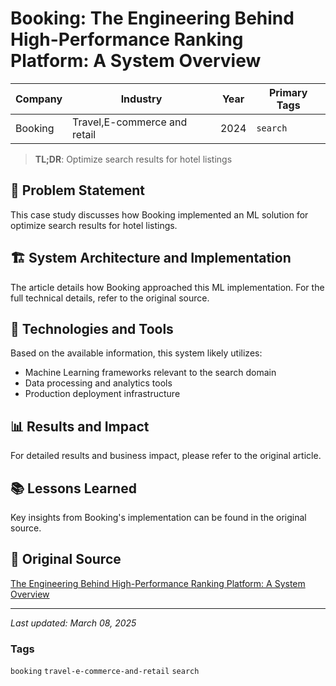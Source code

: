 # Booking: The Engineering Behind High-Performance Ranking Platform: A System Overview

| Company | Industry | Year | Primary Tags | 
|---------|----------|------|--------------|
| Booking | Travel,E-commerce and retail | 2024 | `search` |

> **TL;DR**: Optimize search results for hotel listings

## 📝 Problem Statement

This case study discusses how Booking implemented an ML solution for optimize search results for hotel listings.

## 🏗️ System Architecture and Implementation

The article details how Booking approached this ML implementation. For the full technical details, refer to the original source.

## 🔧 Technologies and Tools

Based on the available information, this system likely utilizes:

- Machine Learning frameworks relevant to the search domain
- Data processing and analytics tools
- Production deployment infrastructure

## 📊 Results and Impact

For detailed results and business impact, please refer to the original article.

## 📚 Lessons Learned

Key insights from Booking's implementation can be found in the original source.

## 🔗 Original Source

[The Engineering Behind High-Performance Ranking Platform: A System Overview](https://medium.com/booking-com-development/the-engineering-behind-booking-coms-ranking-platform-a-system-overview-2fb222003ca6)

---

*Last updated: March 08, 2025*

### Tags

`booking` `travel-e-commerce-and-retail` `search`

